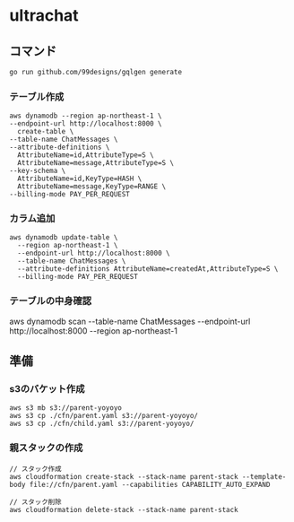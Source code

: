 # ultrachat

## コマンド
```bash
go run github.com/99designs/gqlgen generate
```

### テーブル作成
```
aws dynamodb --region ap-northeast-1 \
--endpoint-url http://localhost:8000 \
  create-table \
--table-name ChatMessages \
--attribute-definitions \
  AttributeName=id,AttributeType=S \
  AttributeName=message,AttributeType=S \
--key-schema \
  AttributeName=id,KeyType=HASH \
  AttributeName=message,KeyType=RANGE \
--billing-mode PAY_PER_REQUEST
```

### カラム追加
```
aws dynamodb update-table \
  --region ap-northeast-1 \
  --endpoint-url http://localhost:8000 \
  --table-name ChatMessages \
  --attribute-definitions AttributeName=createdAt,AttributeType=S \
  --billing-mode PAY_PER_REQUEST
```

### テーブルの中身確認
aws dynamodb scan --table-name ChatMessages --endpoint-url http://localhost:8000 --region ap-northeast-1


## 準備
### s3のバケット作成
```
aws s3 mb s3://parent-yoyoyo
aws s3 cp ./cfn/parent.yaml s3://parent-yoyoyo/
aws s3 cp ./cfn/child.yaml s3://parent-yoyoyo/
```

### 親スタックの作成
```
// スタック作成
aws cloudformation create-stack --stack-name parent-stack --template-body file://cfn/parent.yaml --capabilities CAPABILITY_AUTO_EXPAND

// スタック削除
aws cloudformation delete-stack --stack-name parent-stack
```
